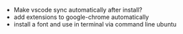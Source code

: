 - Make vscode sync automatically after install?
- add extensions to google-chrome automatically
- install a font and use in terminal via command line ubuntu

